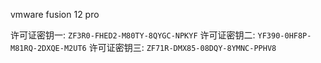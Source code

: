 vmware fusion 12 pro

许可证密钥一:
`ZF3R0-FHED2-M80TY-8QYGC-NPKYF`
许可证密钥二:
`YF390-0HF8P-M81RQ-2DXQE-M2UT6`
许可证密钥三:
`ZF71R-DMX85-08DQY-8YMNC-PPHV8`